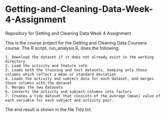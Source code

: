# Getting-and-Cleaning-Data-Week-4-Assignment
Repository for Getting and Cleaning Data Week 4 Assignment

This is the course project for the Getting and Cleaning Data Coursera course. The R script, run_analysis.R, does the following:

    1. Download the dataset if it does not already exist in the working directory
    2. Load the activity and feature info
    3. Loads both the training and test datasets, keeping only those columns which reflect a mean or standard deviation
    4. Loads the activity and subject data for each dataset, and merges those columns with the dataset
    5. Merges the two datasets
    6. Converts the activity and subject columns into factors
    7. Creates a tidy dataset that consists of the average (mean) value of each variable for each subject and activity pair.

The end result is shown in the file Tidy.txt.
